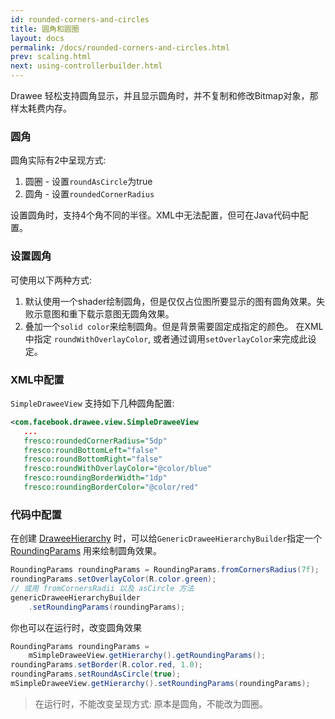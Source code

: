 ```yaml
---
id: rounded-corners-and-circles
title: 圆角和圆圈
layout: docs
permalink: /docs/rounded-corners-and-circles.html
prev: scaling.html
next: using-controllerbuilder.html
---
```


Drawee 轻松支持圆角显示，并且显示圆角时，并不复制和修改Bitmap对象，那样太耗费内存。

### 圆角

圆角实际有2中呈现方式:

1. 圆圈 - 设置`roundAsCircle`为true
2. 圆角 - 设置`roundedCornerRadius`

设置圆角时，支持4个角不同的半径。XML中无法配置，但可在Java代码中配置。

### 设置圆角

可使用以下两种方式:

1. 默认使用一个shader绘制圆角，但是仅仅占位图所要显示的图有圆角效果。失败示意图和重下载示意图无圆角效果。
2. 叠加一个`solid color`来绘制圆角。但是背景需要固定成指定的颜色。
    在XML中指定 `roundWithOverlayColor`, 或者通过调用`setOverlayColor`来完成此设定。

### XML中配置

`SimpleDraweeView` 支持如下几种圆角配置:

```xml
<com.facebook.drawee.view.SimpleDraweeView
   ...
   fresco:roundedCornerRadius="5dp"
   fresco:roundBottomLeft="false"
   fresco:roundBottomRight="false"
   fresco:roundWithOverlayColor="@color/blue"
   fresco:roundingBorderWidth="1dp"
   fresco:roundingBorderColor="@color/red"
```

### 代码中配置

在创建 [DraweeHierarchy](using-drawees-code.html) 时，可以给`GenericDraweeHierarchyBuilder`指定一个[RoundingParams](../javadoc/reference/com/facebook/drawee/generic/RoundingParams.html) 用来绘制圆角效果。


```java
RoundingParams roundingParams = RoundingParams.fromCornersRadius(7f);
roundingParams.setOverlayColor(R.color.green);
// 或用 fromCornersRadii 以及 asCircle 方法
genericDraweeHierarchyBuilder
    .setRoundingParams(roundingParams);
```

你也可以在运行时，改变圆角效果

```java
RoundingParams roundingParams = 
    mSimpleDraweeView.getHierarchy().getRoundingParams();
roundingParams.setBorder(R.color.red, 1.0);
roundingParams.setRoundAsCircle(true);
mSimpleDraweeView.getHierarchy().setRoundingParams(roundingParams);
```

> 在运行时，不能改变呈现方式: 原本是圆角，不能改为圆圈。
> 
